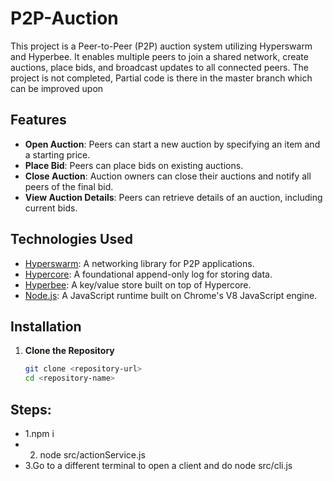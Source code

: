 # P2P-Auction
This project is a Peer-to-Peer (P2P) auction system utilizing Hyperswarm and Hyperbee. It enables multiple peers to join a shared network, create auctions, place bids, and broadcast updates to all connected peers.
The project is not completed, Partial code is there in the master branch which can be improved upon
## Features

- **Open Auction**: Peers can start a new auction by specifying an item and a starting price.
- **Place Bid**: Peers can place bids on existing auctions.
- **Close Auction**: Auction owners can close their auctions and notify all peers of the final bid.
- **View Auction Details**: Peers can retrieve details of an auction, including current bids.

## Technologies Used

- [Hyperswarm](https://www.npmjs.com/package/hyperswarm): A networking library for P2P applications.
- [Hypercore](https://www.npmjs.com/package/hypercore): A foundational append-only log for storing data.
- [Hyperbee](https://www.npmjs.com/package/hyperbee): A key/value store built on top of Hypercore.
- [Node.js](https://nodejs.org/): A JavaScript runtime built on Chrome's V8 JavaScript engine.

## Installation

1. **Clone the Repository**

   ```bash
   git clone <repository-url>
   cd <repository-name>

## Steps:
- 1.npm i
- 2. node src/actionService.js
- 3.Go to a different terminal to open a client and do node src/cli.js
